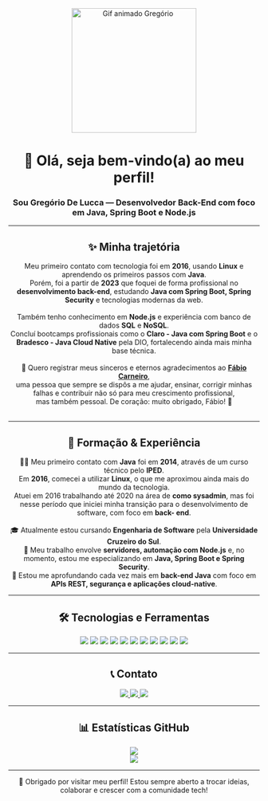<div align="center">
  <img 
    src="https://camo.githubusercontent.com/2366b34bb903c09617990fb5fff4622f3e941349e846ddb7e73df872a9d21233/68747470733a2f2f63646e2e6472696262626c652e636f6d2f75736572732f3733303730332f73637265656e73686f74732f363538313234332f6176656e746f2e676966" 
    alt="Gif animado Gregório" 
    width="250" 
  />

  <h1>👋 Olá, seja bem-vindo(a) ao meu perfil!</h1>
  <h3>Sou Gregório De Lucca — Desenvolvedor Back-End com foco em Java, Spring Boot e Node.js</h3>
</div>

---

<div align="center">
  <h2>✨ Minha trajetória</h2>
  <p>
    Meu primeiro contato com tecnologia foi em <strong>2016</strong>, usando <strong>Linux</strong> e aprendendo os primeiros passos com <strong>Java</strong>.<br/>
    Porém, foi a partir de <strong>2023</strong> que foquei de forma profissional no <strong>desenvolvimento back-end</strong>, estudando <strong>Java com Spring Boot, Spring Security</strong> e tecnologias modernas da web.<br/><br/>
    Também tenho conhecimento em <strong>Node.js</strong> e experiência com banco de dados <strong>SQL</strong> e <strong>NoSQL</strong>.<br/>
    Concluí bootcamps profissionais como o <strong>Claro - Java com Spring Boot</strong> e o <strong>Bradesco - Java Cloud Native</strong> pela DIO, fortalecendo ainda mais minha base técnica.<br/><br/>
    🌟 Quero registrar meus sinceros e eternos agradecimentos ao <strong><a href="https://github.com/fabioaacarneiro">Fábio Carneiro</a></strong>,<br/>
    uma pessoa que sempre se dispôs a me ajudar, ensinar, corrigir minhas falhas e contribuir não só para meu crescimento profissional,<br/>
    mas também pessoal. De coração: muito obrigado, Fábio! 🙏<br/><br/>
  </p>
</div>

---

<div align="center">
  <h2>📘 Formação & Experiência</h2>
  <p>
    🧑‍💻 Meu primeiro contato com <strong>Java</strong> foi em <strong>2014</strong>, através de um curso técnico pelo <strong>IPED</strong>.<br/>
    Em <strong>2016</strong>, comecei a utilizar <strong>Linux</strong>, o que me aproximou ainda mais do mundo da tecnologia.<br/>
    Atuei em 2016 trabalhando até 2020 na área de <strong>como sysadmin</strong>, mas foi nesse período que iniciei minha transição para o desenvolvimento de software, com foco em <strong>back-         end</strong>.<br/><br/>
    🎓 Atualmente estou cursando <strong>Engenharia de Software</strong> pela <strong>Universidade Cruzeiro do Sul</strong>.<br/>
    🔭 Meu trabalho envolve <strong>servidores, automação com Node.js</strong> e, no momento, estou me especializando em <strong>Java, Spring Boot e Spring Security</strong>.<br/>
    🌱 Estou me aprofundando cada vez mais em <strong>back-end Java</strong> com foco em <strong>APIs REST, segurança e aplicações cloud-native</strong>.
  </p>
</div>

---

<div align="center">
  <h2>🛠️ Tecnologias e Ferramentas</h2>
  <p>
    <img src="https://img.shields.io/badge/Java-ED8B00?style=for-the-badge&logo=openjdk&logoColor=white"/>
    <img src="https://img.shields.io/badge/Spring-6DB33F?style=for-the-badge&logo=spring&logoColor=white"/>
    <img src="https://img.shields.io/badge/Spring_Security-6DB33F?style=for-the-badge&logo=springsecurity&logoColor=white"/>
    <img src="https://img.shields.io/badge/Node.js-339933?style=for-the-badge&logo=nodedotjs&logoColor=white"/>
    <img src="https://img.shields.io/badge/Express.js-000000?style=for-the-badge&logo=express&logoColor=white"/>
    <img src="https://img.shields.io/badge/MongoDB-47A248?style=for-the-badge&logo=mongodb&logoColor=white"/>
    <img src="https://img.shields.io/badge/MySQL-4479A1?style=for-the-badge&logo=mysql&logoColor=white"/>
    <img src="https://img.shields.io/badge/Linux-FCC624?style=for-the-badge&logo=linux&logoColor=black"/>
    <img src="https://img.shields.io/badge/Linux-FCC624?style=for-the-badge&logo=linux&logoColor=black" />
    <img src="https://img.shields.io/badge/Docker-2496ED?style=for-the-badge&logo=docker&logoColor=white"/>
    <img src="https://img.shields.io/badge/Git-F05032?style=for-the-badge&logo=git&logoColor=white"/>
  </p>
</div>

---

<div align="center">
  <h2>📞 Contato</h2>
  <p>
    <a href="mailto:gregoriodelucca@gmail.com">
      <img src="https://img.shields.io/badge/Gmail-EA4335?style=for-the-badge&logo=gmail&logoColor=white" />
    </a>
    <a href="https://www.linkedin.com/in/gregoriodelucca">
      <img src="https://img.shields.io/badge/LinkedIn-0077B5?style=for-the-badge&logo=linkedin&logoColor=white" />
    </a>
    <a href="https://wa.me/5511971108462">
      <img src="https://img.shields.io/badge/WhatsApp-25D366?style=for-the-badge&logo=whatsapp&logoColor=white" />
    </a>
  </p>
</div>

---

<div align="center">
  <h2>📊 Estatísticas GitHub</h2>
  <p>
    <img src="https://github-readme-stats.vercel.app/api?username=gregoriodelucca&show_icons=true&theme=radical" /><br />
    <img src="https://github-readme-stats.vercel.app/api/top-langs/?username=gregoriodelucca&layout=compact&theme=radical" />
  </p>
</div>

---

<div align="center">
  🚀 Obrigado por visitar meu perfil! Estou sempre aberto a trocar ideias, colaborar e crescer com a comunidade tech!
</div>

